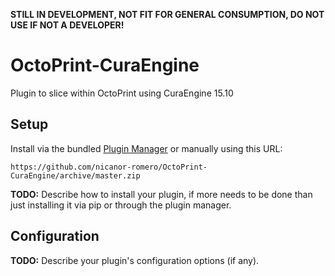 **STILL IN DEVELOPMENT, NOT FIT FOR GENERAL CONSUMPTION, DO NOT USE IF NOT A DEVELOPER!**


# OctoPrint-CuraEngine

Plugin to slice within OctoPrint using CuraEngine 15.10

## Setup

Install via the bundled [Plugin Manager](https://github.com/foosel/OctoPrint/wiki/Plugin:-Plugin-Manager)
or manually using this URL:

    https://github.com/nicanor-romero/OctoPrint-CuraEngine/archive/master.zip

**TODO:** Describe how to install your plugin, if more needs to be done than just installing it via pip or through
the plugin manager.

## Configuration

**TODO:** Describe your plugin's configuration options (if any).
